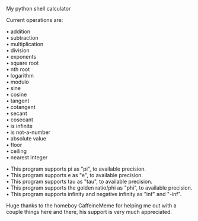 My python shell calculator


Current operations are:

• addition <br />
• subtraction <br />
• multiplication <br />
• division <br />
• exponents <br />
• square root <br />
• nth root <br />
• logarithm <br />
• modulo <br />
• sine <br />
• cosine <br />
• tangent <br />
• cotangent <br />
• secant <br />
• cosecant <br />
• is infinite <br />
• is not-a-number <br />
• absolute value <br />
• floor <br />
• ceiling <br />
• nearest integer



• This program supports pi as "pi", to available precision. <br />
• This program supports e as "e", to available precision. <br />
• This program supports tau as "tau", to available precision. <br />
• This program supports the golden ratio/phi as "phi", to available precision. <br />
• This program supports infinity and negative infinity as "inf" and "-inf".

Huge thanks to the homeboy CaffeineMeme for helping me out with a couple things here and there, his support is very much appreciated.
